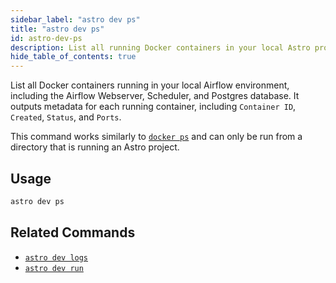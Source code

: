 ```yaml
---
sidebar_label: "astro dev ps"
title: "astro dev ps"
id: astro-dev-ps
description: List all running Docker containers in your local Astro project.
hide_table_of_contents: true
---
```


List all Docker containers running in your local Airflow environment, including the Airflow Webserver, Scheduler, and Postgres database. It outputs metadata for each running container, including `Container ID`, `Created`, `Status`, and `Ports`.

This command works similarly to [`docker ps`](https://docs.docker.com/engine/reference/commandline/ps/) and can only be run from a directory that is running an Astro project.

## Usage

```sh
astro dev ps
```

## Related Commands

- [`astro dev logs`](cli/astro-dev-logs.md)
- [`astro dev run`](cli/astro-dev-run.md)
